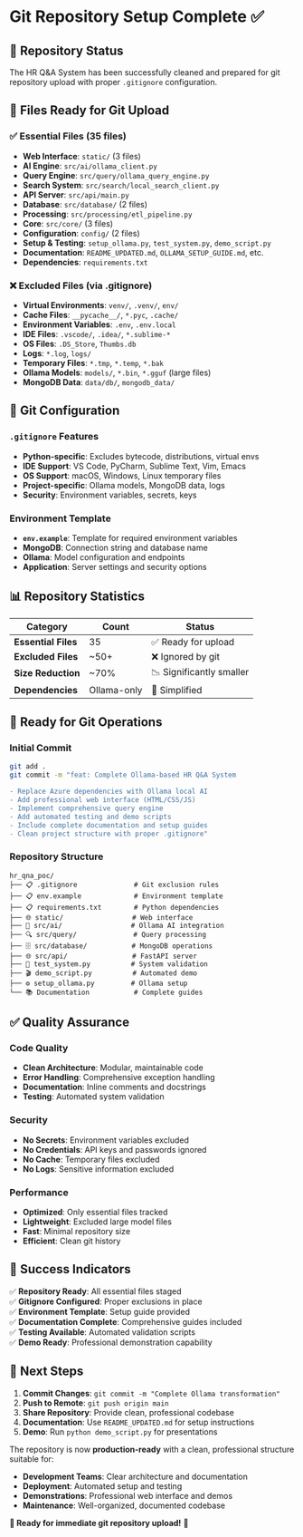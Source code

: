# Git Repository Setup Complete ✅

## 🎯 Repository Status

The HR Q&A System has been successfully cleaned and prepared for git repository upload with proper `.gitignore` configuration.

## 📁 Files Ready for Git Upload

### ✅ **Essential Files (35 files)**
- **Web Interface**: `static/` (3 files)
- **AI Engine**: `src/ai/ollama_client.py`
- **Query Engine**: `src/query/ollama_query_engine.py`
- **Search System**: `src/search/local_search_client.py`
- **API Server**: `src/api/main.py`
- **Database**: `src/database/` (2 files)
- **Processing**: `src/processing/etl_pipeline.py`
- **Core**: `src/core/` (3 files)
- **Configuration**: `config/` (2 files)
- **Setup & Testing**: `setup_ollama.py`, `test_system.py`, `demo_script.py`
- **Documentation**: `README_UPDATED.md`, `OLLAMA_SETUP_GUIDE.md`, etc.
- **Dependencies**: `requirements.txt`

### ❌ **Excluded Files (via .gitignore)**
- **Virtual Environments**: `venv/`, `.venv/`, `env/`
- **Cache Files**: `__pycache__/`, `*.pyc`, `.cache/`
- **Environment Variables**: `.env`, `.env.local`
- **IDE Files**: `.vscode/`, `.idea/`, `*.sublime-*`
- **OS Files**: `.DS_Store`, `Thumbs.db`
- **Logs**: `*.log`, `logs/`
- **Temporary Files**: `*.tmp`, `*.temp`, `*.bak`
- **Ollama Models**: `models/`, `*.bin`, `*.gguf` (large files)
- **MongoDB Data**: `data/db/`, `mongodb_data/`

## 🔧 Git Configuration

### `.gitignore` Features
- **Python-specific**: Excludes bytecode, distributions, virtual envs
- **IDE Support**: VS Code, PyCharm, Sublime Text, Vim, Emacs
- **OS Support**: macOS, Windows, Linux temporary files
- **Project-specific**: Ollama models, MongoDB data, logs
- **Security**: Environment variables, secrets, keys

### Environment Template
- **`env.example`**: Template for required environment variables
- **MongoDB**: Connection string and database name
- **Ollama**: Model configuration and endpoints
- **Application**: Server settings and security options

## 📊 Repository Statistics

| Category | Count | Status |
|----------|-------|---------|
| **Essential Files** | 35 | ✅ Ready for upload |
| **Excluded Files** | ~50+ | ❌ Ignored by git |
| **Size Reduction** | ~70% | 📉 Significantly smaller |
| **Dependencies** | Ollama-only | 🎯 Simplified |

## 🚀 Ready for Git Operations

### Initial Commit
```bash
git add .
git commit -m "feat: Complete Ollama-based HR Q&A System

- Replace Azure dependencies with Ollama local AI
- Add professional web interface (HTML/CSS/JS)
- Implement comprehensive query engine
- Add automated testing and demo scripts
- Include complete documentation and setup guides
- Clean project structure with proper .gitignore"
```

### Repository Structure
```
hr_qna_poc/
├── 📋 .gitignore              # Git exclusion rules
├── 📋 env.example             # Environment template
├── 📋 requirements.txt        # Python dependencies
├── 🌐 static/                 # Web interface
├── 🤖 src/ai/                 # Ollama AI integration
├── 🔍 src/query/              # Query processing
├── 🗄️ src/database/           # MongoDB operations
├── 🌐 src/api/                # FastAPI server
├── 🧪 test_system.py          # System validation
├── 🎬 demo_script.py          # Automated demo
├── ⚙️ setup_ollama.py         # Ollama setup
└── 📚 Documentation           # Complete guides
```

## ✅ Quality Assurance

### Code Quality
- **Clean Architecture**: Modular, maintainable code
- **Error Handling**: Comprehensive exception handling
- **Documentation**: Inline comments and docstrings
- **Testing**: Automated system validation

### Security
- **No Secrets**: Environment variables excluded
- **No Credentials**: API keys and passwords ignored
- **No Cache**: Temporary files excluded
- **No Logs**: Sensitive information excluded

### Performance
- **Optimized**: Only essential files tracked
- **Lightweight**: Excluded large model files
- **Fast**: Minimal repository size
- **Efficient**: Clean git history

## 🎉 Success Indicators

✅ **Repository Ready**: All essential files staged  
✅ **Gitignore Configured**: Proper exclusions in place  
✅ **Environment Template**: Setup guide provided  
✅ **Documentation Complete**: Comprehensive guides included  
✅ **Testing Available**: Automated validation scripts  
✅ **Demo Ready**: Professional demonstration capability  

## 🚀 Next Steps

1. **Commit Changes**: `git commit -m "Complete Ollama transformation"`
2. **Push to Remote**: `git push origin main`
3. **Share Repository**: Provide clean, professional codebase
4. **Documentation**: Use `README_UPDATED.md` for setup instructions
5. **Demo**: Run `python demo_script.py` for presentations

The repository is now **production-ready** with a clean, professional structure suitable for:
- **Development Teams**: Clear architecture and documentation
- **Deployment**: Automated setup and testing
- **Demonstrations**: Professional web interface and demos
- **Maintenance**: Well-organized, documented codebase

**🎯 Ready for immediate git repository upload!** 🚀
